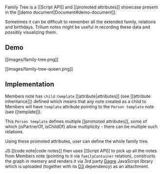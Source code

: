 Family Tree is a [[Script API]] and [[promoted attributes]] showcase present in the [[demo document|Document#demo-document]].

Sometimes it can be difficult to remember all the extended family, relations and birthdays. Trilium notes might be useful in recording these data and possibly visualizing them.

## Demo
[[images/family-tree.png]]

[[images/family-tree-queen.png]]

## Implementation

Members note has `child:template` [[attribute|attributes]] (see [[attribute inheritance]]) defined which means that any note created as a child to Members will have `template` attribute pointing to the `Person template` note (see [[template]]).

This `Person template` defines multiple [[promoted attributes]], some of which (isPartnerOf, isChildOf) allow multiplicity - there can be multiple such relations.

Using these promoted attributes, user can define the whole family tree.

JS [[code note|code notes]] then uses [[Script API]] to pick up all the notes from Members note (pointing to it via `familyContainer` relation), constructs the graph in memory and renders it via 3rd party [Dagre](https://github.com/dagrejs/dagre) JavaScript library which is uploaded (together with its [D3](https://d3js.org/) dependency) as an attachment.